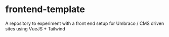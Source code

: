 # frontend-template
A repository to experiment with a front end setup for Umbraco / CMS driven sites using VueJS + Tailwind
